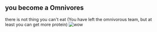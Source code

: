 you become a Omnivores
---
there is not thing you can't eat
(You have left the omnivorous team, but at least you can get more protein)
![wow](https://s3-us-west-1.amazonaws.com/scifindr/articles/image2s/000/001/767/large/mastodon_%281%29.jpg?1449466828)